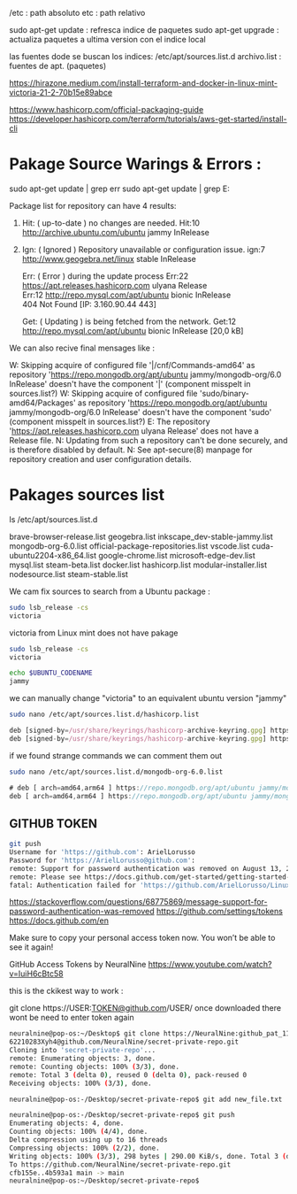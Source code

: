 /etc :  path absoluto
etc  :  path relativo

sudo apt-get update  : refresca indice de paquetes
sudo apt-get upgrade : actualiza paquetes a ultima version con el indice local


las fuentes dode se buscan los indices:
/etc/apt/sources.list.d
    archivo.list : fuentes de apt. (paquetes)

https://hirazone.medium.com/install-terraform-and-docker-in-linux-mint-victoria-21-2-70b15e89abce

https://www.hashicorp.com/official-packaging-guide
https://developer.hashicorp.com/terraform/tutorials/aws-get-started/install-cli


# Pakage Source Warings & Errors :

sudo apt-get update | grep err
sudo apt-get update | grep E:

Package list for repository can have 4 results:
    
1)   Hit: ( up-to-date ) no changes are needed.
        Hit:10 http://archive.ubuntu.com/ubuntu jammy InRelease                                                                                                                                                          
    
2)  Ign:  ( Ignored )  Repository unavailable or configuration issue.
        ign:7 http://www.geogebra.net/linux stable InRelease                                                                                                                                                             

    Err:  ( Error )  during the update process
        Err:22 https://apt.releases.hashicorp.com ulyana Release            
        Err:12 http://repo.mysql.com/apt/ubuntu bionic InRelease                    
            404  Not Found [IP: 3.160.90.44 443]
    
    Get:  ( Updating ) is being fetched from the network.
        Get:12 http://repo.mysql.com/apt/ubuntu bionic InRelease [20,0 kB]                                                                                                                                              

We can also recive final mensages like :

W: Skipping acquire of configured file '|/cnf/Commands-amd64' as repository 'https://repo.mongodb.org/apt/ubuntu jammy/mongodb-org/6.0 InRelease' doesn't have the component '|' (component misspelt in sources.list?)
W: Skipping acquire of configured file 'sudo/binary-amd64/Packages' as repository 'https://repo.mongodb.org/apt/ubuntu jammy/mongodb-org/6.0 InRelease' doesn't have the component 'sudo' (component misspelt in sources.list?)
E: The repository 'https://apt.releases.hashicorp.com ulyana Release' does not have a Release file.
N: Updating from such a repository can't be done securely, and is therefore disabled by default.
N: See apt-secure(8) manpage for repository creation and user configuration details.


# Pakages sources list

ls /etc/apt/sources.list.d 

brave-browser-release.list   geogebra.list       inkscape_dev-stable-jammy.list  mongodb-org-6.0.list  official-package-repositories.list  vscode.list
cuda-ubuntu2204-x86_64.list  google-chrome.list  microsoft-edge-dev.list         mysql.list            steam-beta.list
docker.list                  hashicorp.list      modular-installer.list          nodesource.list       steam-stable.list


We cam fix sources to search from a Ubuntu package :

```sh
sudo lsb_release -cs
victoria
```
victoria from Linux mint does not have pakage

```sh
sudo lsb_release -cs    
victoria
```


```sh
echo $UBUNTU_CODENAME
jammy

```
we can manually change "victoria" to an equivalent ubuntu version "jammy"

```sh
sudo nano /etc/apt/sources.list.d/hashicorp.list 
```

```ts
deb [signed-by=/usr/share/keyrings/hashicorp-archive-keyring.gpg] https://apt.releases.hashicorp.com victoria main
deb [signed-by=/usr/share/keyrings/hashicorp-archive-keyring.gpg] https://apt.releases.hashicorp.com jammy main
```

if we found strange commands we can comment them out
```sh
sudo nano /etc/apt/sources.list.d/mongodb-org-6.0.list
```

```ts
# deb [ arch=amd64,arm64 ] https://repo.mongodb.org/apt/ubuntu jammy/mongodb-org/6.0 multiverse | sudo tee /etc/apt/sources.list.d/mongodb-org-6.0.list
deb [ arch=amd64,arm64 ] https://repo.mongodb.org/apt/ubuntu jammy/mongodb-org/6.0 multiverse 

```

## GITHUB TOKEN
```sh
git push
Username for 'https://github.com': ArielLorusso
Password for 'https://ArielLorusso@github.com': 
remote: Support for password authentication was removed on August 13, 2021.
remote: Please see https://docs.github.com/get-started/getting-started-with-git/about-remote-repositories#cloning-with-https-urls for information on currently recommended modes of authentication.
fatal: Authentication failed for 'https://github.com/ArielLorusso/Linux_SysAdmin.git/'
```

https://stackoverflow.com/questions/68775869/message-support-for-password-authentication-was-removed
https://github.com/settings/tokens
https://docs.github.com/en

Make sure to copy your personal access token now. You won’t be able to see it again!

GitHub Access Tokens  by  NeuralNine      https://www.youtube.com/watch?v=IuiH6cBtc58

this is the ckikest way to work :

git clone https://USER:TOKEN@github.com/USER/
once downloaded there wont be need to enter token again


```sh
neuralnine@pop-os:~/Desktop$ git clone https://NeuralNine:github_pat_11ALZ6IVA05xhGCnK8pWxM_kwhZ7Ky6dXK4MJF9D5mdpss6YAb4Kz8ExdRrPiV9PWMNLTN
62210283Xyh4@github.com/NeuralNine/secret-private-repo.git
Cloning into 'secret-private-repo'...
remote: Enumerating objects: 3, done.
remote: Counting objects: 100% (3/3), done.
remote: Total 3 (delta 0), reused 0 (delta 0), pack-reused 0
Receiving objects: 100% (3/3), done.

neuralnine@pop-os:-/Desktop/secret-private-repo$ git add new_file.txt

neuralnine@pop-os:-/Desktop/secret-private-repo$ git push
Enumerating objects: 4, done.
Counting objects: 100% (4/4), done.
Delta compression using up to 16 threads
Compressing objects: 100% (2/2), done.
Writing objects: 100% (3/3), 298 bytes | 290.00 KiB/s, done. Total 3 (delta 0), reused 8 (delta 0), pack-reused 0
To https://github.com/NeuralNine/secret-private-repo.git
cfb155e..4b593a1 main -> main
neuralnine@pop-os:~/Desktop/secret-private-repo$
```
